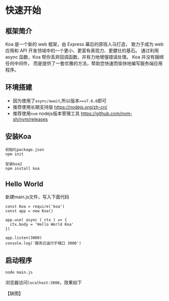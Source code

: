 # 快速开始

## 框架简介
Koa 是一个新的 web 框架，由 Express 幕后的原班人马打造， 致力于成为 web 应用和 API 开发领域中的一个更小、更富有表现力、更健壮的基石。 通过利用 async 函数，Koa 帮你丢弃回调函数，并有力地增强错误处理。 Koa 并没有捆绑任何中间件， 而是提供了一套优雅的方法，帮助您快速而愉快地编写服务端应用程序。

## 环境搭建
- 因为使用了`async/await`,所以版本`>=v7.6.0`即可
- 推荐使用长期支持版 https://nodejs.org/zh-cn/
- 推荐使用`nvm` nodejs版本管理工具 https://github.com/nvm-sh/nvm/releases

## 安装Koa
```
初始化package.json
npm init

安装koa2 
npm install koa
```
## Hello World
新建main.js文件，写入下面代码
```
const Koa = require('koa')
const app = new Koa()

app.use( async ( ctx ) => {
  ctx.body = 'Hello World Koa'
})

app.listen(3000)
console.log('服务已运行于端口 3000')
```
## 启动程序
```
node main.js
```
浏览器访问`localhost:3000`，效果如下

【缺图】

